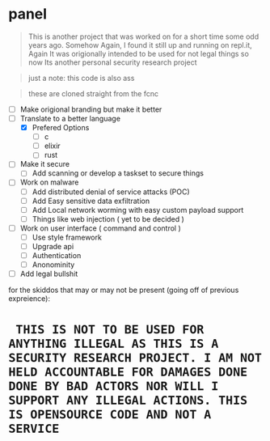 # panel
> This is another project that was worked on for a short time some odd years ago. Somehow Again, I found it still up and running on repl.it, Again It was origionally intended to be used for not legal things so now Its another personal security research project

> just a note: this code is also ass

> these are cloned straight from the fcnc
- [ ] Make origional branding but make it better
- [ ] Translate to a better language
  - [x] Prefered Options
      - [ ] c
      - [ ] elixir
      - [ ] rust
- [ ] Make it secure
  - [ ] Add scanning or develop a taskset to secure things
- [ ] Work on malware
  - [ ] Add distributed denial of service attacks (POC)
  - [ ] Add Easy sensitive data exfiltration
  - [ ] Add Local network worming with easy custom payload support
  - [ ] Things like web injection ( yet to be decided )
- [ ] Work on user interface ( command and control )
  - [ ] Use style framework
  - [ ] Upgrade api
  - [ ] Authentication
  - [ ] Anonominity
- [ ] Add legal bullshit

for the skiddos that may or may not be present (going off of previous expreience):

#  ``` THIS IS NOT TO BE USED FOR ANYTHING ILLEGAL AS THIS IS A SECURITY RESEARCH PROJECT. I AM NOT HELD ACCOUNTABLE FOR DAMAGES DONE DONE BY BAD ACTORS NOR WILL I SUPPORT ANY ILLEGAL ACTIONS. THIS IS OPENSOURCE CODE AND NOT A SERVICE```
